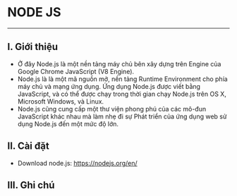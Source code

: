 # NODE JS #
---

## I. Giới thiệu
-	Ở đây  Node.js là một nền tảng máy chủ bên xây dựng trên Engine của Google Chrome JavaScript (V8 Engine).
-	Node.js là là một mã nguồn mở, nền tảng Runtime Environment cho phía máy chủ và mạng ứng dụng. Ứng dụng Node.js được viết bằng JavaScript, và có thể được chạy trong thời gian chạy Node.js trên OS X, Microsoft Windows, và Linux.
-	Node.js cũng cung cấp một thư viện phong phú của các mô-đun JavaScript khác nhau mà làm nhẹ đi sự Phát triển của ứng dụng web sử dụng Node.js đến một mức độ lớn.


## II. Cài đặt
-	Download node.js: https://nodejs.org/en/


## III. Ghi chú